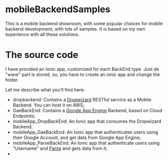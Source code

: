 # mobileBackendSamples
This is a mobile backend showroom, with some popular choices for mobile backend development, with lots of samples. It is based on my own experience with all these solutions. 

# The source code
I have provided an Ionic app, customized for each BackEnd type. Just de "www" part is stored, so, you have to create an ionic app and change the folder.

Let me describe what you'll find here: 

* dropbackend: Contains a [Dropwizard](http://www.dropwizard.io/0.9.1/docs/) RESTful service as a Mobile Backend. You can host it on AWS;
* GaeBackEnd: Contains a [Google App Engine](https://cloud.google.com/appengine/) Backend, based on Cloud Endpoints;
* mobileApp_DropBackEnd: An Ionic app that consumes the Dropwizard Backend;
* mobileApp_GaeBackEnd: An Ionic app that authenticates users using their Google Account, and get data from Google App Engine;
* mobileApp_ParseBackEnd: An Ionic app that authenticate users using "Username" and [Parse](http://parse.com) and gets data from it;
* 
